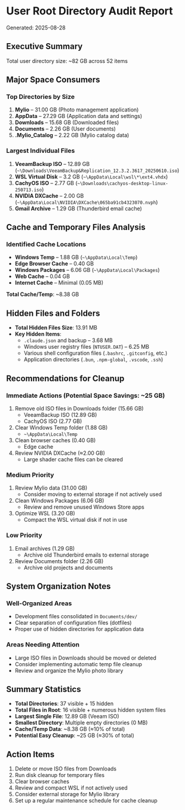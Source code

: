 # User Root Directory Audit Report
Generated: 2025-08-28

## Executive Summary
Total user directory size: ~82 GB across 52 items

## Major Space Consumers

### Top Directories by Size
1. **Mylio** – 31.00 GB (Photo management application)
2. **AppData** – 27.29 GB (Application data and settings)
3. **Downloads** – 15.68 GB (Downloaded files)
4. **Documents** – 2.26 GB (User documents)
5. **.Mylio_Catalog** – 2.22 GB (Mylio catalog data)

### Largest Individual Files
1. **VeeamBackup ISO** – 12.89 GB (`~\Downloads\VeeamBackup&Replication_12.3.2.3617_20250610.iso`)
2. **WSL Virtual Disk** – 3.2 GB (`~\AppData\Local\wsl\*\ext4.vhdx`)
3. **CachyOS ISO** – 2.77 GB (`~\Downloads\cachyos-desktop-linux-250713.iso`)
4. **NVIDIA DXCache** – 2.00 GB (`~\AppData\Local\NVIDIA\DXCache\065ba91cb4323070.nvph`)
5. **Gmail Archive** – 1.29 GB (Thunderbird email cache)

## Cache and Temporary Files Analysis

### Identified Cache Locations
- **Windows Temp** – 1.88 GB (`~\AppData\Local\Temp`)
- **Edge Browser Cache** – 0.40 GB
- **Windows Packages** – 6.06 GB (`~\AppData\Local\Packages`)
- **Web Cache** – 0.04 GB
- **Internet Cache** – Minimal (0.05 MB)

**Total Cache/Temp**: ~8.38 GB

## Hidden Files and Folders
- **Total Hidden Files Size**: 13.91 MB
- **Key Hidden Items**:
  - `.claude.json` and backup – 3.68 MB
  - Windows user registry files (`NTUSER.DAT`) – 6.25 MB
  - Various shell configuration files (`.bashrc`, `.gitconfig`, etc.)
  - Application directories (`.bun`, `.npm-global`, `.vscode`, `.ssh`)

## Recommendations for Cleanup

### Immediate Actions (Potential Space Savings: ~25 GB)
1. Remove old ISO files in Downloads folder (15.66 GB)
   - VeeamBackup ISO (12.89 GB)
   - CachyOS ISO (2.77 GB)
2. Clear Windows Temp folder (1.88 GB)
   - `~\AppData\Local\Temp`
3. Clean browser caches (0.40 GB)
   - Edge cache
4. Review NVIDIA DXCache (≈2.00 GB)
   - Large shader cache files can be cleared

### Medium Priority
1. Review Mylio data (31.00 GB)
   - Consider moving to external storage if not actively used
2. Clean Windows Packages (6.06 GB)
   - Review and remove unused Windows Store apps
3. Optimize WSL (3.20 GB)
   - Compact the WSL virtual disk if not in use

### Low Priority
1. Email archives (1.29 GB)
   - Archive old Thunderbird emails to external storage
2. Review Documents folder (2.26 GB)
   - Archive old projects and documents

## System Organization Notes

### Well-Organized Areas
- Development files consolidated in `Documents/dev/`
- Clear separation of configuration files (dotfiles)
- Proper use of hidden directories for application data

### Areas Needing Attention
- Large ISO files in Downloads should be moved or deleted
- Consider implementing automatic temp file cleanup
- Review and organize the Mylio photo library

## Summary Statistics
- **Total Directories**: 37 visible + 15 hidden
- **Total Files in Root**: 16 visible + numerous hidden system files
- **Largest Single File**: 12.89 GB (Veeam ISO)
- **Smallest Directory**: Multiple empty directories (0 MB)
- **Cache/Temp Data**: ~8.38 GB (≈10% of total)
- **Potential Easy Cleanup**: ~25 GB (≈30% of total)

## Action Items
1. Delete or move ISO files from Downloads
2. Run disk cleanup for temporary files
3. Clear browser caches
4. Review and compact WSL if not actively used
5. Consider external storage for Mylio library
6. Set up a regular maintenance schedule for cache cleanup
